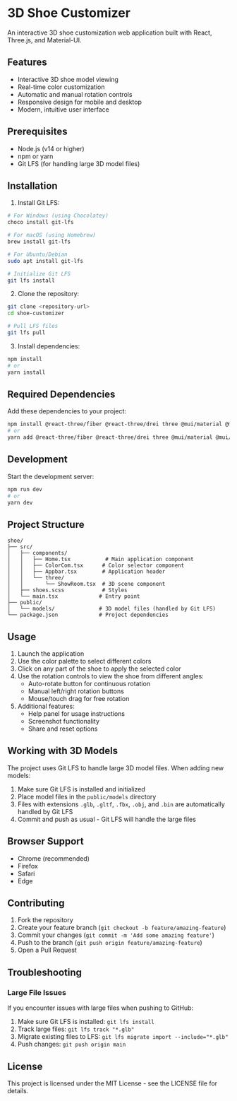 # 3D Shoe Customizer

An interactive 3D shoe customization web application built with React, Three.js, and Material-UI.

## Features

- Interactive 3D shoe model viewing
- Real-time color customization
- Automatic and manual rotation controls
- Responsive design for mobile and desktop
- Modern, intuitive user interface

## Prerequisites

- Node.js (v14 or higher)
- npm or yarn
- Git LFS (for handling large 3D model files)

## Installation

1. Install Git LFS:
```bash
# For Windows (using Chocolatey)
choco install git-lfs

# For macOS (using Homebrew)
brew install git-lfs

# For Ubuntu/Debian
sudo apt install git-lfs

# Initialize Git LFS
git lfs install
```

2. Clone the repository:
```bash
git clone <repository-url>
cd shoe-customizer

# Pull LFS files
git lfs pull
```

3. Install dependencies:
```bash
npm install
# or
yarn install
```

## Required Dependencies

Add these dependencies to your project:
```bash
npm install @react-three/fiber @react-three/drei three @mui/material @mui/icons-material @emotion/react @emotion/styled
# or
yarn add @react-three/fiber @react-three/drei three @mui/material @mui/icons-material @emotion/react @emotion/styled
```

## Development

Start the development server:
```bash
npm run dev
# or
yarn dev
```

## Project Structure

```
shoe/
├── src/
│   ├── components/
│   │   ├── Home.tsx           # Main application component
│   │   ├── ColorCom.tsx      # Color selector component
│   │   ├── Appbar.tsx        # Application header
│   │   └── three/
│   │       └── ShowRoom.tsx  # 3D scene component
│   ├── shoes.scss            # Styles
│   └── main.tsx             # Entry point
├── public/
│   └── models/              # 3D model files (handled by Git LFS)
└── package.json             # Project dependencies
```

## Usage

1. Launch the application
2. Use the color palette to select different colors
3. Click on any part of the shoe to apply the selected color
4. Use the rotation controls to view the shoe from different angles:
   - Auto-rotate button for continuous rotation
   - Manual left/right rotation buttons
   - Mouse/touch drag for free rotation
5. Additional features:
   - Help panel for usage instructions
   - Screenshot functionality
   - Share and reset options

## Working with 3D Models

The project uses Git LFS to handle large 3D model files. When adding new models:
1. Make sure Git LFS is installed and initialized
2. Place model files in the `public/models` directory
3. Files with extensions `.glb`, `.gltf`, `.fbx`, `.obj`, and `.bin` are automatically handled by Git LFS
4. Commit and push as usual - Git LFS will handle the large files

## Browser Support

- Chrome (recommended)
- Firefox
- Safari
- Edge

## Contributing

1. Fork the repository
2. Create your feature branch (`git checkout -b feature/amazing-feature`)
3. Commit your changes (`git commit -m 'Add some amazing feature'`)
4. Push to the branch (`git push origin feature/amazing-feature`)
5. Open a Pull Request

## Troubleshooting

### Large File Issues
If you encounter issues with large files when pushing to GitHub:
1. Make sure Git LFS is installed: `git lfs install`
2. Track large files: `git lfs track "*.glb"`
3. Migrate existing files to LFS: `git lfs migrate import --include="*.glb"`
4. Push changes: `git push origin main`

## License

This project is licensed under the MIT License - see the LICENSE file for details. 